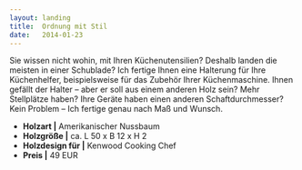 ```yaml
---
layout: landing
title:  Ordnung mit Stil
date:   2014-01-23
---
```


Sie wissen nicht wohin, mit Ihren Küchenutensilien? Deshalb landen die meisten in einer Schublade? Ich fertige Ihnen eine Halterung für Ihre Küchenhelfer, beispielsweise für das Zubehör Ihrer Küchenmaschine. Ihnen gefällt der Halter – aber er soll aus einem anderen Holz sein? Mehr Stellplätze haben? Ihre Geräte haben einen anderen Schaftdurchmesser? Kein Problem – Ich fertige genau nach Maß und Wunsch. 

* **Holzart \|** Amerikanischer Nussbaum
* **Holzgröße \|** ca. L 50 x B 12 x H 2
* **Holzdesign für \|** Kenwood Cooking Chef
* **Preis \|** 49 EUR
